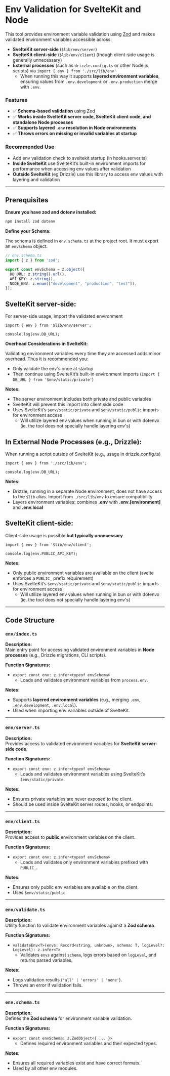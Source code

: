 # Env Validation for SvelteKit and Node

This tool provides environment variable validation using [Zod](https://zod.dev/) and makes validated environment variables accessible across:

- **SvelteKit server-side** (`$lib/env/server`)
- **SvelteKit client-side** (`$lib/env/client`) (though client-side usage is generally unnecessary)
- **External processes** (such as `drizzle.config.ts` or other Node.js scripts) via `import { env } from './src/lib/env'`
	- When running this way it supports **layered environment variables**, ensuring values from `.env.development` or `.env.production` merge with `.env`.

### Features

- ✅ **Schema-based validation** using Zod
- ✅ **Works inside SvelteKit server code, SvelteKit client code, and standalone Node processes**
- ✅ **Supports layered `.env` resolution in Node environments**
- ✅ **Throws errors on missing or invalid variables at startup**

### Recommended Use
- Add env validation check to sveltekit startup (in hooks.server.ts)
- **Inside SvelteKit** use SvelteKit’s built-in environment imports for performance when accessing env values after validation
- **Outside SvelteKit** (eg Drizzle) use this library to access env values with layering and validation

---

## Prerequisites

**Ensure you have zod and dotenv installed:**

```sh
npm install zod dotenv
```

**Define your Schema:**

The schema is defined in `env.schema.ts` at the project root. It must export an `envSchema` object.

```ts
// env.schema.ts
import { z } from 'zod';

export const envSchema = z.object({
  DB_URL: z.string().url(),
  API_KEY: z.string(),
  NODE_ENV: z.enum(["development", "production", "test"]),
});
```

## SvelteKit server-side:

For server-side usage, import the validated environment

```
import { env } from '$lib/env/server';

console.log(env.DB_URL);
```

**Overhead Considerations in SvelteKit:**

Validating environment variables every time they are accessed adds minor overhead. Thus it is recommended you:
- Only validate the env's once at startup
- Then continue using SvelteKit’s built-in environment imports (`import { DB_URL } from '$env/static/private'`)

**Notes:**
- The server environment includes both private and public variables
- SvelteKit will prevent this import into client side code
- Uses SvelteKit’s `$env/static/private` and `$env/static/public` imports for environment access
	- Will utilize layered env values when running in bun or with dotenvx (ie. the tool does not specially handle layering env's)

## In External Node Processes (e.g., Drizzle):

When running a script outside of SvelteKit (e.g., usage in drizzle.config.ts)

```
import { env } from './src/lib/env';

console.log(env.DB_URL);
```

**Notes:**
- Drizzle, running in a separate Node environment, does not have access to the `$lib` alias. Import from `./src/lib/env` to ensure compatibility
- Layers environment variables: combines **.env** with **.env.[environment]** and **.env.local**

## SvelteKit client-side:

Client-side usage is possible **but typically unnecessary**

```
import { env } from '$lib/env/client';

console.log(env.PUBLIC_API_KEY);
```

**Notes:**
- Only public environment variables are available on the client (svelte enforces a `PUBLIC_` prefix requirement)
- Uses SvelteKit’s `$env/static/private` and `$env/static/public` imports for environment access
	- Will utilize layered env values when running in bun or with dotenvx (ie. the tool does not specially handle layering env's)

---

## Code Structure

### `env/index.ts`
**Description:**  
Main entry point for accessing validated environment variables in **Node processes** (e.g., Drizzle migrations, CLI scripts).  

**Function Signatures:**  
- `export const env: z.infer<typeof envSchema>`  
  - Loads and validates environment variables from `process.env`.  

**Notes:**  
- Supports **layered environment variables** (e.g., merging `.env`, `.env.development`, `.env.local`).  
- Used when importing env variables outside of SvelteKit.  

---

### `env/server.ts`
**Description:**  
Provides access to validated environment variables for **SvelteKit server-side code**.  

**Function Signatures:**  
- `export const env: z.infer<typeof envSchema>`  
  - Loads and validates environment variables using SvelteKit’s `$env/static/private`.  

**Notes:**  
- Ensures private variables are never exposed to the client.  
- Should be used inside SvelteKit server routes, hooks, or endpoints.  

---

### `env/client.ts`
**Description:**  
Provides access to **public** environment variables on the client.  

**Function Signatures:**  
- `export const env: z.infer<typeof envSchema>`  
  - Loads and validates only environment variables prefixed with `PUBLIC_`.  

**Notes:**  
- Ensures only public env variables are available on the client.  
- Uses `$env/static/public`.  

---

### `env/validate.ts`
**Description:**  
Utility function to validate environment variables against a **Zod schema**.  

**Function Signatures:**  
- `validateEnv<T>(envs: Record<string, unknown>, schema: T, logLevel?: LogLevel): z.infer<T>`  
  - Validates `envs` against `schema`, logs errors based on `logLevel`, and returns parsed variables.  

**Notes:**  
- Logs validation results (`'all' | 'errors' | 'none'`).  
- Throws an error if validation fails.  

---

### `env.schema.ts`
**Description:**  
Defines the **Zod schema** for environment variable validation.  

**Function Signatures:**  
- `export const envSchema: z.ZodObject<{ ... }>`  
  - Defines required environment variables and their expected types.  

**Notes:**  
- Ensures all required variables exist and have correct formats.  
- Used by all other env modules.  
